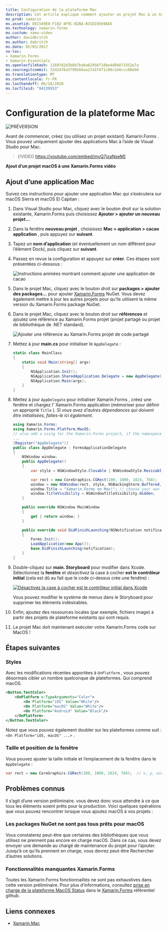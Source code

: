 ```yaml
---
title: Configuration de la plateforme Mac
description: Cet article explique comment ajouter un projet Mac à un Xamarin.Forms projet, qui produit une application capable de s’exécuter sur MacOS Sierra et MacOS El Capitan.
ms.prod: xamarin
ms.assetid: EEC549E0-F182-4F9C-B2BA-B31D19569AA5
ms.technology: xamarin-forms
ms.custom: xamu-video
author: davidbritch
ms.author: dabritch
ms.date: 05/03/2017
no-loc:
- Xamarin.Forms
- Xamarin.Essentials
ms.openlocfilehash: 11897d2d3b8b7ba0a62956f1dbe4d8b873352e7a
ms.sourcegitcommit: 32d2476a5f9016baa231b7471c88c1d4ccc08eb8
ms.translationtype: MT
ms.contentlocale: fr-FR
ms.lasthandoff: 06/18/2020
ms.locfileid: "84139553"
---
```

# <a name="mac-platform-setup"></a>Configuration de la plateforme Mac

![PRÉVERSION](~/media/shared/preview.png)

Avant de commencer, créez (ou utilisez un projet existant) Xamarin.Forms . Vous pouvez uniquement ajouter des applications Mac à l’aide de Visual Studio pour Mac.

> [!VIDEO https://youtube.com/embed/mvQ7jzaNseM]

**Ajout d’un projet macOS à une Xamarin.Forms vidéo**

## <a name="adding-a-mac-app"></a>Ajout d’une application Mac

Suivez ces instructions pour ajouter une application Mac qui s’exécutera sur macOS Sierra et macOS El Capitan :

1. Dans Visual Studio pour Mac, cliquez avec le bouton droit sur la solution existante, Xamarin.Forms puis choisissez **Ajouter > ajouter un nouveau projet...**

2. Dans la fenêtre **nouveau projet** , choisissez **Mac > application > cacao application** , puis appuyez sur **suivant**.

3. Tapez un **nom d’application** (et éventuellement un nom différent pour l’élément Dock), puis cliquez sur **suivant**.

4. Passez en revue la configuration et appuyez sur **créer**. Ces étapes sont présentées ci-dessous :

    ![Instructions animées montrant comment ajouter une application de cacao](mac-images/add-macos-proj.gif)

5. Dans le projet Mac, cliquez avec le bouton droit sur **packages > ajouter des packages...** pour ajouter [Xamarin.Forms](https://www.nuget.org/packages/Xamarin.Forms/) NuGet. Vous devez également mettre à jour les autres projets pour qu’ils utilisent la même version du Xamarin.Forms package NuGet.

6. Dans le projet Mac, cliquez avec le bouton droit sur **références** et ajoutez une référence au Xamarin.Forms projet (projet partagé ou projet de bibliothèque de .NET standard).

    ![Ajouter une référence au Xamarin.Forms projet de code partagé](mac-images/references-sml.png)

7. Mettez à jour **main.cs** pour initialiser le `AppDelegate` :

    ```csharp
    static class MainClass
    {
        static void Main(string[] args)
        {
            NSApplication.Init();
            NSApplication.SharedApplication.Delegate = new AppDelegate(); // add this line
            NSApplication.Main(args);
        }
    }
    ```

8. Mettez à jour `AppDelegate` pour initialiser Xamarin.Forms , créez une fenêtre et chargez l' Xamarin.Forms application (mémoriser pour définir un approprié `Title` ). _Si vous avez d’autres dépendances qui doivent être initialisées, faites-le ici également._

    ```csharp
    using Xamarin.Forms;
    using Xamarin.Forms.Platform.MacOS;
    // also add a using for the Xamarin.Forms project, if the namespace is different to this file
    ...
    [Register("AppDelegate")]
    public class AppDelegate : FormsApplicationDelegate
    {
        NSWindow window;
        public AppDelegate()
        {
            var style = NSWindowStyle.Closable | NSWindowStyle.Resizable | NSWindowStyle.Titled;

            var rect = new CoreGraphics.CGRect(200, 1000, 1024, 768);
            window = new NSWindow(rect, style, NSBackingStore.Buffered, false);
            window.Title = "Xamarin.Forms on Mac!"; // choose your own Title here
            window.TitleVisibility = NSWindowTitleVisibility.Hidden;
        }

        public override NSWindow MainWindow
        {
            get { return window; }
        }

        public override void DidFinishLaunching(NSNotification notification)
        {
            Forms.Init();
            LoadApplication(new App());
            base.DidFinishLaunching(notification);
        }
    }
    ```

9. Double-cliquez sur **main. Storyboard** pour modifier dans Xcode. Sélectionnez la **fenêtre** et _désactivez_ la case à cocher **est le contrôleur initial** (cela est dû au fait que le code ci-dessus crée une fenêtre) :

    [![Désactivez la case à cocher est le contrôleur initial dans Xcode](mac-images/xcode-init-controller-sml.png)](mac-images/xcode-init-controller.png#lightbox)

    Vous pouvez modifier le système de menus dans le Storyboard pour supprimer les éléments indésirables.

10. Enfin, ajoutez des ressources locales (par exemple, fichiers image) à partir des projets de plateforme existants qui sont requis.

11. Le projet Mac doit maintenant exécuter votre Xamarin.Forms code sur MacOS !

## <a name="next-steps"></a>Étapes suivantes

### <a name="styling"></a>Styles

Avec les modifications récentes apportées à `OnPlatform` , vous pouvez désormais cibler un nombre quelconque de plateformes. Qui comprend macOS.

```xml
<Button.TextColor>
    <OnPlatform x:TypeArguments="Color">
        <On Platform="iOS" Value="White"/>
        <On Platform="macOS" Value="White"/>
        <On Platform="Android" Value="Black"/>
    </OnPlatform>
</Button.TextColor>
```

Notez que vous pouvez également doubler sur les plateformes comme suit : `<On Platform="iOS, macOS" ...>` .

### <a name="window-size-and-position"></a>Taille et position de la fenêtre

Vous pouvez ajuster la taille initiale et l’emplacement de la fenêtre dans le `AppDelegate` :

```csharp
var rect = new CoreGraphics.CGRect(200, 1000, 1024, 768);  // x, y, width, height
```

## <a name="known-issues"></a>Problèmes connus

Il s’agit d’une version préliminaire. vous devez donc vous attendre à ce que tous les éléments soient prêts pour la production. Voici quelques opérations que vous pouvez rencontrer lorsque vous ajoutez macOS à vos projets :

### <a name="not-all-nugets-are-ready-for-macos"></a>Les packages NuGet ne sont pas tous prêts pour macOS

Vous constaterez peut-être que certaines des bibliothèques que vous utilisez ne prennent pas encore en charge macOS. Dans ce cas, vous devez envoyer une demande au chargé de maintenance du projet pour l’ajouter. Jusqu’à ce qu’ils prennent en charge, vous devrez peut-être Rechercher d’autres solutions.

### <a name="missing-xamarinforms-features"></a>Fonctionnalités manquantes Xamarin.Forms

Toutes les Xamarin.Forms fonctionnalités ne sont pas exhaustives dans cette version préliminaire. Pour plus d’informations, consultez [prise en charge de la plateforme MacOS Status](https://github.com/xamarin/Xamarin.Forms/wiki/Platform-Support-macOS-Status) dans le [Xamarin.Forms](https://github.com/xamarin/Xamarin.Forms) référentiel github.

## <a name="related-links"></a>Liens connexes

- [Xamarin.Mac](~/mac/index.yml)
